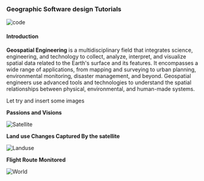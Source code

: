 ### **Geographic Software design Tutorials**

![code](https://media.licdn.com/dms/image/v2/D5612AQGOmwfIE5mlWA/article-cover_image-shrink_720_1280/article-cover_image-shrink_720_1280/0/1674617947228?e=2147483647&v=beta&t=L-J1EFIJzlFXa-2bu5K-SqOT0PXYAaPZgXxnpneoF0U)


#### Introduction 

**Geospatial Engineering** is a multidisciplinary field that integrates science, engineering, and technology to collect, analyze, interpret, and visualize spatial data related to the Earth's surface and its features. It encompasses a wide range of applications, from mapping and surveying to urban planning, environmental monitoring, disaster management, and beyond. Geospatial engineers use advanced tools and technologies to understand the spatial relationships between physical, environmental, and human-made systems. 

Let try and insert some images

**Passions and Visions**

![Satellite](https://media3.giphy.com/media/MTtTKjVDz26lrN6EBo/giphy.gif?cid=6c09b9521uga7pzmlisld2t04ky4917ztm7pq7cy0j9pr7gc&ep=v1_gifs_search&rid=giphy.gif&ct=g)

**Land use Changes Captured By the satellite**

![Landuse](https://landsat.gsfc.nasa.gov/wp-content/uploads/2021/12/Atchafalaya_Bay_annotated.gif)

**Flight Route Monitored**

![World](https://i.gifer.com/8GJ0.gif)